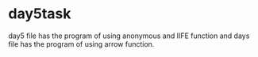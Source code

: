 # day5task
day5 file has the program of using anonymous and IIFE function and days file has the program of using arrow function.
